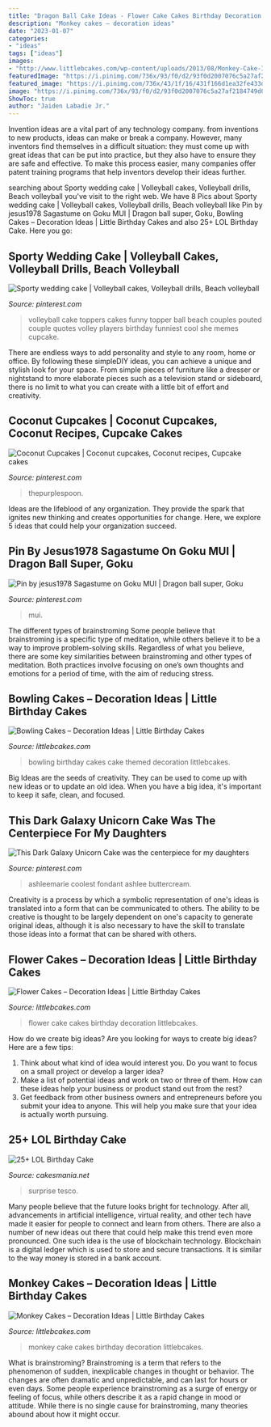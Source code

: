 ```yaml
---
title: "Dragon Ball Cake Ideas - Flower Cake Cakes Birthday Decoration Littlebcakes"
description: "Monkey cakes – decoration ideas"
date: "2023-01-07"
categories:
- "ideas"
tags: ["ideas"]
images:
- "http://www.littlebcakes.com/wp-content/uploads/2013/08/Monkey-Cake-Ideas.jpg"
featuredImage: "https://i.pinimg.com/736x/93/f0/d2/93f0d2007076c5a27af2184749d02761.jpg"
featured_image: "https://i.pinimg.com/736x/43/1f/16/431f166d1ea32fe433de99ebabc6e460.jpg"
image: "https://i.pinimg.com/736x/93/f0/d2/93f0d2007076c5a27af2184749d02761.jpg"
ShowToc: true
author: "Jaiden Labadie Jr."
---
```



Invention ideas are a vital part of any technology company. from inventions to new products, ideas can make or break a company. However, many inventors find themselves in a difficult situation: they must come up with great ideas that can be put into practice, but they also have to ensure they are safe and effective. To make this process easier, many companies offer patent training programs that help inventors develop their ideas further.

	

		
searching about Sporty wedding cake | Volleyball cakes, Volleyball drills, Beach volleyball you've visit to the right web. We have 8 Pics about Sporty wedding cake | Volleyball cakes, Volleyball drills, Beach volleyball like Pin by jesus1978 Sagastume on Goku MUI | Dragon ball super, Goku, Bowling Cakes – Decoration Ideas | Little Birthday Cakes and also 25+ LOL Birthday Cake. Here you go:
		
    
## Sporty Wedding Cake | Volleyball Cakes, Volleyball Drills, Beach Volleyball

<img loading=lazy src="https://i.pinimg.com/736x/e5/90/a4/e590a4ee9fe3e4b92a70e2b2100899b2--volleyball-cakes-volleyball-ideas.jpg" onerror="this.onerror=null;this.src='https://tse4.mm.bing.net/th?id=OIP.1pE62FfDOKepGAnR597kTAHaLJ&amp;pid=15.1';" alt="Sporty wedding cake | Volleyball cakes, Volleyball drills, Beach volleyball">

_Source: pinterest.com_

>volleyball cake toppers cakes funny topper ball beach couples pouted couple quotes volley players birthday funniest cool she memes cupcake. 

	

There are endless ways to add personality and style to any room, home or office. By following these simpleDIY ideas, you can achieve a unique and stylish look for your space. From simple pieces of furniture like a dresser or nightstand to more elaborate pieces such as a television stand or sideboard, there is no limit to what you can create with a little bit of effort and creativity.

    
## Coconut Cupcakes | Coconut Cupcakes, Coconut Recipes, Cupcake Cakes

<img loading=lazy src="https://i.pinimg.com/736x/b5/99/ae/b599aefa6e133dbe9aec4ea4e152e33b.jpg" onerror="this.onerror=null;this.src='https://tse1.mm.bing.net/th?id=OIP.TvKe9j8RWLeMa3Ylh3_3fgHaJ3&amp;pid=15.1';" alt="Coconut Cupcakes | Coconut cupcakes, Coconut recipes, Cupcake cakes">

_Source: pinterest.com_

>thepurplespoon. 

	

Ideas are the lifeblood of any organization. They provide the spark that ignites new thinking and creates opportunities for change. Here, we explore 5 ideas that could help your organization succeed.

    
## Pin By Jesus1978 Sagastume On Goku MUI | Dragon Ball Super, Goku

<img loading=lazy src="https://i.pinimg.com/736x/43/1f/16/431f166d1ea32fe433de99ebabc6e460.jpg" onerror="this.onerror=null;this.src='https://tse4.mm.bing.net/th?id=OIP.PKPkBFV7spVGfCdJy1ylNgHaJ3&amp;pid=15.1';" alt="Pin by jesus1978 Sagastume on Goku MUI | Dragon ball super, Goku">

_Source: pinterest.com_

>mui. 

	

The different types of brainstroming
Some people believe that brainstroming is a specific type of meditation, while others believe it to be a way to improve problem-solving skills. Regardless of what you believe, there are some key similarities between brainstroming and other types of meditation. Both practices involve focusing on one’s own thoughts and emotions for a period of time, with the aim of reducing stress.

    
## Bowling Cakes – Decoration Ideas | Little Birthday Cakes

<img loading=lazy src="http://www.littlebcakes.com/wp-content/uploads/2014/01/Bowling-Birthday-Cakes.jpg" onerror="this.onerror=null;this.src='https://tse4.mm.bing.net/th?id=OIP.kiqHaxOeQgughU9ez7J8zgHaJ-&amp;pid=15.1';" alt="Bowling Cakes – Decoration Ideas | Little Birthday Cakes">

_Source: littlebcakes.com_

>bowling birthday cakes cake themed decoration littlebcakes. 

	

Big Ideas are the seeds of creativity. They can be used to come up with new ideas or to update an old idea. When you have a big idea, it's important to keep it safe, clean, and focused.

    
## This Dark Galaxy Unicorn Cake Was The Centerpiece For My Daughters

<img loading=lazy src="https://i.pinimg.com/736x/93/f0/d2/93f0d2007076c5a27af2184749d02761.jpg" onerror="this.onerror=null;this.src='https://tse3.mm.bing.net/th?id=OIP.wsTgAoSxp7s5Rdj2t7WtKAHaLH&amp;pid=15.1';" alt="This Dark Galaxy Unicorn Cake was the centerpiece for my daughters">

_Source: pinterest.com_

>ashleemarie coolest fondant ashlee buttercream. 

	

Creativity is a process by which a symbolic representation of one's ideas is translated into a form that can be communicated to others. The ability to be creative is thought to be largely dependent on one's capacity to generate original ideas, although it is also necessary to have the skill to translate those ideas into a format that can be shared with others.

    
## Flower Cakes – Decoration Ideas | Little Birthday Cakes

<img loading=lazy src="http://www.littlebcakes.com/wp-content/uploads/2013/08/Flower-Cake-Ideas.jpg" onerror="this.onerror=null;this.src='https://tse2.mm.bing.net/th?id=OIP.j1IrmQly9Zuyi_N8rpt4pAHaLG&amp;pid=15.1';" alt="Flower Cakes – Decoration Ideas | Little Birthday Cakes">

_Source: littlebcakes.com_

>flower cake cakes birthday decoration littlebcakes. 

	

How do we create big ideas?
Are you looking for ways to create big ideas? Here are a few tips:
1. Think about what kind of idea would interest you. Do you want to focus on a small project or develop a larger idea?
2. Make a list of potential ideas and work on two or three of them. How can these ideas help your business or product stand out from the rest?
3. Get feedback from other business owners and entrepreneurs before you submit your idea to anyone. This will help you make sure that your idea is actually worth pursuing.

    
## 25+ LOL Birthday Cake

<img loading=lazy src="https://cakesmania.net/wp-content/uploads/lol-birthday-cake-3-scaled.jpg" onerror="this.onerror=null;this.src='https://tse1.mm.bing.net/th?id=OIP.C0kWpMdbeQH3cCCIZq-YswHaJ4&amp;pid=15.1';" alt="25+ LOL Birthday Cake">

_Source: cakesmania.net_

>surprise tesco. 

	

Many people believe that the future looks bright for technology. After all, advancements in artificial intelligence, virtual reality, and other tech have made it easier for people to connect and learn from others. There are also a number of new ideas out there that could help make this trend even more pronounced. One such idea is the use of blockchain technology. Blockchain is a digital ledger which is used to store and secure transactions. It is similar to the way money is stored in a bank account.

    
## Monkey Cakes – Decoration Ideas | Little Birthday Cakes

<img loading=lazy src="http://www.littlebcakes.com/wp-content/uploads/2013/08/Monkey-Cake-Ideas.jpg" onerror="this.onerror=null;this.src='https://tse4.mm.bing.net/th?id=OIP.UsPIY81XIbCpXkwnMSruZgHaJ4&amp;pid=15.1';" alt="Monkey Cakes – Decoration Ideas | Little Birthday Cakes">

_Source: littlebcakes.com_

>monkey cake cakes birthday decoration littlebcakes. 

	

What is brainstroming?
Brainstroming is a term that refers to the phenomenon of sudden, inexplicable changes in thought or behavior. The changes are often dramatic and unpredictable, and can last for hours or even days. Some people experience brainstroming as a surge of energy or feeling of focus, while others describe it as a rapid change in mood or attitude. While there is no single cause for brainstroming, many theories abound about how it might occur.

